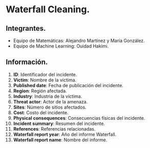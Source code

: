 # Waterfall Cleaning.
## Integrantes.
- Equipo de Matemáticas: Alejandro Martínez y María González.
- Equipo de Machine Learning: Ouidad Hakimi.

## Información.
1. **ID**: Identificador del incidente.
2. **Victim**: Nombre de la víctima.
3. **Published date**: Fecha de publicación del incidente.
4. **Region**: Región afectada.
5. **Industry**: Industria de la víctima.
6. **Threat actor**: Actor de la amenaza.
7. **Sites**: Número de sitios afectados.
8. **Cost**: Costo del incidente.
9. **Physical consequences**: Consecuencias físicas del incidente.
10. **Incident summary**: Resumen del incidente.
11. **References**: Referencias relacionadas.
12. **Waterfall report year**: Año del informe Waterfall.
13. **Waterfall report name**: Nombre del informe.
